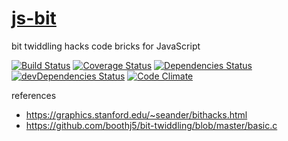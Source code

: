 [js-bit](http://aureooms.github.io/js-bit)
==

bit twiddling hacks code bricks for JavaScript

[![Build Status](https://travis-ci.org/aureooms/js-bit.svg)](https://travis-ci.org/aureooms/js-bit)
[![Coverage Status](https://coveralls.io/repos/aureooms/js-bit/badge.png)](https://coveralls.io/r/aureooms/js-bit)
[![Dependencies Status](https://david-dm.org/aureooms/js-bit.png)](https://david-dm.org/aureooms/js-bit#info=dependencies)
[![devDependencies Status](https://david-dm.org/aureooms/js-bit/dev-status.png)](https://david-dm.org/aureooms/js-bit#info=devDependencies)
[![Code Climate](https://codeclimate.com/github/aureooms/js-bit.png)](https://codeclimate.com/github/aureooms/js-bit)

references

 - https://graphics.stanford.edu/~seander/bithacks.html
 - https://github.com/boothj5/bit-twiddling/blob/master/basic.c
